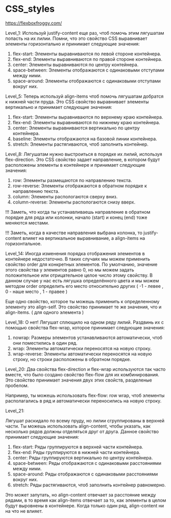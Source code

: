 # CSS_styles
https://flexboxfroggy.com/


Level_1:
Используй justify-content еще раз, чтоб помочь этим лягушатам попасть на их лилии. Помни, что это свойство CSS выравнивает элементы горизонтально и принимает следующие значения:
  1. flex-start: Элементы выравниваются по левой стороне контейнера.  
  2. flex-end: Элементы выравниваются по правой стороне контейнера.
  3. center: Элементы выравниваются по центру контейнера.
  4. space-between: Элементы отображаются с одинаковыми отступами между ними.
  5. space-around: Элементы отображаются с одинаковыми отступами вокруг них.
  
Level_5:
Теперь используй align-items чтоб помочь лягушатам добратся к нижней части пруда. Это CSS свойство выравнивает элементы вертикально и принимает следующие значения:
  1. flex-start: Элементы выравниваются по верхнему краю контейнера.
  2. flex-end: Элементы выравниваются по нижнему краю контейнера.
  3. center: Элементы выравниваются вертикально по центру контейнера.
  4. baseline: Элементы отображаются на базовой линии контейнера.
  5. stretch: Элементы растягиваются, чтоб заполнить контейнер.

Level_8:
Лягушатам нужно выстроиться в порядке их лилий, используя flex-direction. Это CSS свойство задает направление, в котором будут расположены элементы в контейнере и принимает следующие значения:
  1. row: Элементы размещаются по направлению текста.
  2. row-reverse: Элементы отображаются в обратном порядке к направлению текста.
  3. column: Элементы распологаются сверху вниз.
  4. column-reverse: Элементы распологаются снизу вверх.

!!! Заметь, что когда ты устанавливаешь направление в обратном порядке для ряда или колонки, начало (start) и конец (end) тоже меняются местами.

!!! Заметь, когда в качестве направления выбрана колонка, то justify-content влияет на вертикальное выравнивание, а align-items на горизонтальное.

Level_14:
Иногда изменения порядка отображения элементов в контейнере недостаточно. В таких случаях мы можем применить свойство order для конкретных элементов. По умолчанию, значение этого свойства у элементов равно 0, но мы можем задать положительное или отрицательное целое число этому свойству.
В данном случае у нас есть лягушка определённого цвета и мы можем методом order определить его место относительно других ( -1 - левее , 0 - наше место , 1 - правее )

Еще одно свойство, которое ты можешь применить к определенному элементу это align-self. Это свойство принимает те же значения, что и align-items. ( для одного элемента ) 

Level_18:
О нет! Лягушат сплющило на одном ряду лилий. Раздвинь их с помощью свойства flex-wrap, которое принимает следующие значения:
  1. nowrap: Размеры элементов устанавливаются автоматически, чтоб они поместились в один ряд.
  2. wrap: Элементы автоматически переносятся на новую строку.
  3. wrap-reverse: Элементы автоматически переносятся на новую строку, но строки расположены в обратном порядке.
  
Level_20:
Два свойства flex-direction и flex-wrap используются так часто вместе, что было создано свойство flex-flow для их комбинирования. Это свойство принимает значения двух этих свойств, разделеные пробелом.

Например, ты можешь использовать flex-flow: row wrap, чтоб элементы располагались в ряд и автоматически переносились на новую строку.

Level_21:

Лягушат раскидало по всему пруду, но лилии сгруппированы в верхней части. Ты можешь использовать align-content, чтобы указать, как несколько рядов должны отделяться друг от друга. Данное свойство принимает следующие значения:

  1. flex-start: Ряды группируются в верхней части контейнера.
  2. flex-end: Ряды группируются в нижней части контейнера.
  3. center: Ряды группируются вертикально по центру контейнера.
  4. space-between: Ряды отображаются с одинаковыми расстояниями между ними.
  5. space-around: Ряды отображаются с одинаковыми расстояниями вокруг них.
  6. stretch: Ряды растягиваются, чтоб заполнить контейнер равномерно.
  
Это может запутать, но align-content отвечает за расстояние между рядами, в то время как align-items отвечает за то, как элементы в целом будут выровнены в контейнере. Когда только один ряд, align-content ни на что не влияет.
